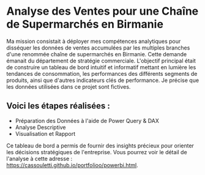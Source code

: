 # Analyse des Ventes pour une Chaîne de Supermarchés en Birmanie
Ma mission consistait à déployer mes compétences analytiques pour disséquer les données de ventes accumulées par les multiples branches d'une renommée chaîne de supermarchés en Birmanie. Cette demande émanait du département de stratégie commerciale. L'objectif principal était de construire un tableau de bord intuitif et informatif mettant en lumière les tendances de consommation, les performances des différents segments de produits, ainsi que d'autres indicateurs clés de performance. Je précise que les données utilisées dans ce projet sont fictives.

## Voici les étapes réalisées :
- Préparation des Données à l'aide de Power Query & DAX
- Analyse Descriptive
- Visualisation et Rapport

Ce tableau de bord a permis de fournir des insights précieux pour orienter les décisions stratégiques de l'entreprise.
Vous pourrez voir le détail de l'analyse à cette adresse : https://cassouletti.github.io/portfolioo/powerbi.html.
